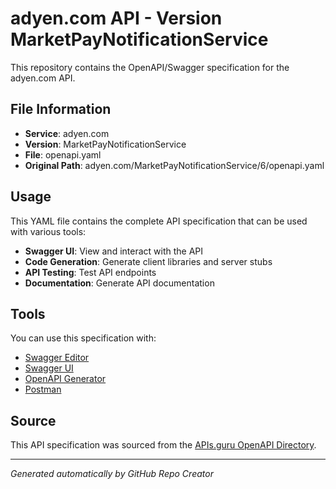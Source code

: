 # adyen.com API - Version MarketPayNotificationService

This repository contains the OpenAPI/Swagger specification for the adyen.com API.

## File Information

- **Service**: adyen.com
- **Version**: MarketPayNotificationService
- **File**: openapi.yaml
- **Original Path**: adyen.com/MarketPayNotificationService/6/openapi.yaml

## Usage

This YAML file contains the complete API specification that can be used with various tools:

- **Swagger UI**: View and interact with the API
- **Code Generation**: Generate client libraries and server stubs
- **API Testing**: Test API endpoints
- **Documentation**: Generate API documentation

## Tools

You can use this specification with:

- [Swagger Editor](https://editor.swagger.io/)
- [Swagger UI](https://swagger.io/tools/swagger-ui/)
- [OpenAPI Generator](https://openapi-generator.tech/)
- [Postman](https://www.postman.com/)

## Source

This API specification was sourced from the [APIs.guru OpenAPI Directory](https://github.com/APIs-guru/openapi-directory).

---

*Generated automatically by GitHub Repo Creator*

